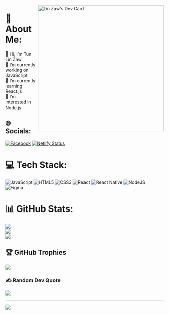 
<a href="https://app.daily.dev/linz"><img src="https://api.daily.dev/devcards/b01aa9909500425aac4ecd8c8e36c8d1.png?r=bj2" width="400" alt="Lin Zaw's Dev Card" align="right"/></a>
# 💫 About Me:
👋 Hi, I’m Tun Lin Zaw<br>🔭 I’m currently working on JavaScript<br>🌱 I’m currently learning React.js<br>👀 I’m interested in Node.js

## 🌐 Socials:
[![Facebook](https://img.shields.io/badge/Facebook-%231877F2.svg?logo=Facebook&logoColor=white)](https://www.facebook.com/lin.zaw.9638/) 
[![Netlify Status](https://api.netlify.com/api/v1/badges/fab3c2ab-9b2c-428a-88ea-3dcd71404374/deploy-status)](https://tunlinzaw.netlify.app)

# 💻 Tech Stack:
![JavaScript](https://img.shields.io/badge/javascript-%23323330.svg?style=plastic&logo=javascript&logoColor=%23F7DF1E) ![HTML5](https://img.shields.io/badge/html5-%23E34F26.svg?style=plastic&logo=html5&logoColor=white) ![CSS3](https://img.shields.io/badge/css3-%231572B6.svg?style=plastic&logo=css3&logoColor=white) ![React](https://img.shields.io/badge/react-%2320232a.svg?style=plastic&logo=react&logoColor=%2361DAFB) ![React Native](https://img.shields.io/badge/react_native-%2320232a.svg?style=plastic&logo=react&logoColor=%2361DAFB) ![NodeJS](https://img.shields.io/badge/node.js-6DA55F?style=plastic&logo=node.js&logoColor=white) 	![Figma](https://img.shields.io/badge/figma-%23F24E1E.svg?style=plastic&logo=figma&logoColor=white)
# 📊 GitHub Stats:
![](https://github-readme-stats.vercel.app/api?username=lin-zaw112&theme=vision-friendly-dark&hide_border=true&include_all_commits=false&count_private=false)<br/>
![](https://github-readme-streak-stats.herokuapp.com/?user=lin-zaw112&theme=vision-friendly-dark&hide_border=true)<br/>
![](https://github-readme-stats.vercel.app/api/top-langs/?username=lin-zaw112&theme=vision-friendly-dark&hide_border=true&include_all_commits=false&count_private=false&layout=compact)

## 🏆 GitHub Trophies
![](https://github-profile-trophy.vercel.app/?username=lin-zaw112&theme=discord&no-frame=true&no-bg=false&margin-w=4)

### ✍️ Random Dev Quote
![](https://quotes-github-readme.vercel.app/api?type=horizontal&theme=dark)

---
[![](https://visitcount.itsvg.in/api?id=lin-zaw112&icon=8&color=12)](https://visitcount.itsvg.in)


<!-- Proudly created with GPRM ( https://gprm.itsvg.in ) -->
<!---
lin-zaw112/lin-zaw112 is a ✨ special ✨ repository because its `README.md` (this file) appears on your GitHub profile.
You can click the Preview link to take a look at your changes.
--->
